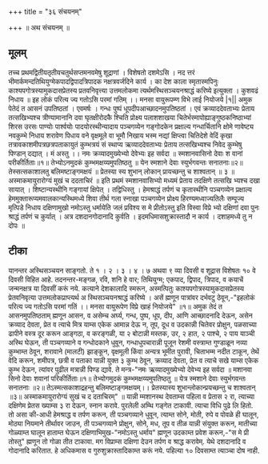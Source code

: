 +++
title = "३६ संचयनम्"

+++
॥ अथ संचयनम् ॥ 
## मूलम्
तच्च प्रथमद्वितीयतृतीयचतुर्थसप्तमनवमेषु शूद्राणां । विशेषतो दशमेऽसि । नद त्तरं भीमार्कमन्दतिथियुग्मेकपादद्विपादत्रिपादक नक्षत्रवर्जदिने कार्य । का देश काला स्मृतास्मपिनुः काश्यपगोत्रस्यामुकदासप्रेतस्य प्रतवनिवृत्त्या उत्तमलोकमा त्यर्थमस्थिसञ्चयनश्राद्धं करिष्ये इत्युक्ला । कुशवढं निधाय ॥ इह लोकं परित्य ज्य गतोऽसि परमां गतिम् ।। मनसा वायुरूपम्ण विभे लाई नियोजये |१|| अमुक पेतेदं त आसनं उपतिष्ठतां । एवमर्षः । गन्धः पुष्पं धूपदीपआच्छादनमुपतिष्ठतां । 
एवं क्रव्याददेवताभ्यः प्रेताय तत्सखिभ्यश्च त्रीण्यामानानि दवा घृतक्षीरोदकै श्चिति प्रोक्ष्य पलाशशाखया चितेर्भस्मापोह्याङ्गुष्ठकनिष्ठाभ्यां शिरस उरसः पाण्योः पार्श्वयोः पादयोरस्थीन्यादाय पञ्चगव्येन गङ्गोदकेन प्रक्षाल्य गन्धार्चितानि क्षोमे णावेष्ट्य नवकुम्भे निधाय शरावेण पिधाय वने वृक्षमूले वा भूमौ निखाय भस्म नद्यां क्षिप्त्वा चितिदेशे वेदिं कृखा तत्रावकाशमीपत्रछत्रपताकायुतं कुम्भत्रयं सं स्थाप्य ऋव्याददेवताभ्यः प्रेताय तत्सखिभ्यश्च निवेद कुम्भेषु पिण्डान् दद्यात् । मं अस्तु ।। नमः क्रव्यादमुख्येभ्यो देवेभ्यः इह सर्वदा ॥ स्मशानवासिनो देवाः श वानां परीकीर्तिताः॥१॥ तेभ्योऽनमुदकं कुम्भमक्षय्यमुपतिष्ठतु ॥ येन स्मशाने देवाः स्युर्भगवन्तः सनातनाः॥२॥ तेस्सत्सकाशालतु बलिमष्टाङ्गमक्षयं ॥ प्रेतस्या स्य शुभान् लोकान् प्रायच्छन्तु च शाश्वतान् ॥ ३ ॥ अस्माकमायुरारोग्यं मुखं च ददताचिरं ॥ इति प्रथमं स्मशानवासिभ्यो मध्यमं प्रेताय तदक्षिणे तत्सखि भ्यश्च दखा सायात् । शिष्टान्यस्थीनि गङ्गायां क्षिपेत् । तद्विधिस्तु । हेमश्राद्धं तर्पणं च कृतास्थीनि पञ्चगव्येन प्रक्षाल्य हेममुक्तारूप्यमवालकान्यस्थिमध्ये शिवा तीर्थ गला स्नाखा पञ्चगव्येन प्रोक्ष्य हिरण्यमध्वाज्यतिलैः सम्पूज्य मृत्पिडे निधाय दक्षिणामुखो नमोऽस्तु धर्मायेति जलं प्रविश्य स मे प्रीतोऽस्तु इति विस्वा विप्रे भ्यो दक्षिणां दवा पुनः श्राद्धं तर्पणं च कुर्यात् । अत्र दशदानगोदानादि कुर्वति । इदमधिमासशुक्रास्तादौ न कार्य । दशाहमध्ये तु न दोपः ॥ 

## टीका
यानन्तर अस्थिसञ्चयन साङ्गतो. ते १ । २ । ३ । ४ । ७ अथवा ९ व्या दिवसी व शूद्रास विशेषतः १० वे दिवसी विहित आहे. तदनन्तर-मङ्गळ, रवि, शनि हे वार; तिथियुग्म; एकपाद, द्विपाद, त्रिपाद, व कयाचें जन्मनक्षत्र या दिवसीं करूं नये. कत्याने देशकालादि स्मरून, अस्मत्पितुः काश्यपगोत्रस्यामुकदासप्रेतस्य प्रेतवनिवृत्या उत्तमलोकप्राप्त्यर्थ अ स्थिसञ्चयनश्राद्धं करिष्ये । असें ह्मणून पात्रांवर दर्भवटु ठेवून,-"इहलोकं परित्य ज्य गतोऽसि परमां गतिं ।। मनसा वायुरूपेण विप्रे खाहं नियोजये" ॥१॥ अमुक तेदं त आसनमुपतिष्ठताम् ह्मणून आसन, व असेम्च अर्घ्य, गन्ध, पुष्प, धूप, दीप, आणि आच्छादनादि देऊन, असेन क्रव्याद देवता, प्रेत व त्याचे मित्र याम्स एकेक आमान्न देऊ न, तूप, दूध व उदकान्नी चितेवर प्रोक्षुन, पळसाच्या ढापीने वस्त्र दूर करून आङ्गठा, व करङ्गळी, या २ बोटान्नी मस्तक, उर, २ हात, २ पाश्चे, २ पाय याञ्ची अस्थि घेऊन, ती पञ्चगव्याने व गन्धोदकाने धुवून, गन्धाधुपचारान्नी पूजून रेशमी वस्त्राम्त गुण्डाळून नव्या कुम्भाम्त ठेवून, शरावाने (मालटी) झाङ्कून, वृक्षमूली किंवा अन्यत्र भूमीत पुरावी, चिताभम्म नदीत टाकून, तेथें वेदि करून, शमीपत्र, छत्री व पताका यान्नी युक्त ३ कुम्भ ठेवून, क्रव्याद देवता, प्रेत व त्याचे सखे याम्स एकेक कुम्भ देऊन, त्यांवर पुढील मत्रान्नी पिण्ड द्यावे. ते मन्त्र-"नमः ऋव्यादमुख्येभ्यो देवेभ्य इह सर्वदा ॥ मशानवा सिनो देवाः शवानां परिकीर्तिताः॥१॥ तेभ्योगमुदकं कुम्भमक्षय्यमुपतिष्ठतु ॥ येत्र 
स्मशाने देवाः स्युर्भगवन्तः सनातनाः ॥२॥ तेऽस्मत्सकाशाद्रहन्तु बलिमष्टाङ्गमक्षयम्।। प्रेतस्यास्य शुभान्लोकान्प्रयच्छन्तु च शाश्वतान् ॥३॥ अस्माकमायुरारोग्यं सुखं च द दताचिरम्" ॥ यान्नी म्मशानस्थ देवताम्स पहिला व प्रेतास २ रा, त्याच्या दक्षिणेम प्रेतस ख्याम्स ३ रा देऊन, स्नान करावे. पुरलेली अम्थि गङ्गेत टाकावी. त्याचा विधि पुढे लि हितो. तो असा की-आधी हेमश्राद्ध व तर्पण करून, ती पञ्चगव्याने धुवून, त्याम्त सोने, मोती, रुपे व पोवळे ही घालून, मोठ्या नियमाने तीर्थावर जाउन, ती पञ्चगव्याने प्रोक्षुन, सोने, मध, तूप व तीळ यान्नी संयुक्त करून, मातीच्या गोळ्याम्त घालून हाताम्त घेऊन दक्षिणाभिमुख-"नमोऽस्तु धर्माय" ह्मणून उदकाम्त प्रवेश करून,-"स मे प्री तोस्तु" ह्मणून तो गोळा तीत टाकावा. मग विप्राम्स दक्षिणा देउन तर्पण व श्राद्ध करावेम्. येथे दशदानादि व गोदानादि करितात. हे अधिकमास व गुरुशुक्रास्तादिकाम्त करूं नये. पहिल्या १० दिवसाम्त त्याञ्चा दोष नाही. 
